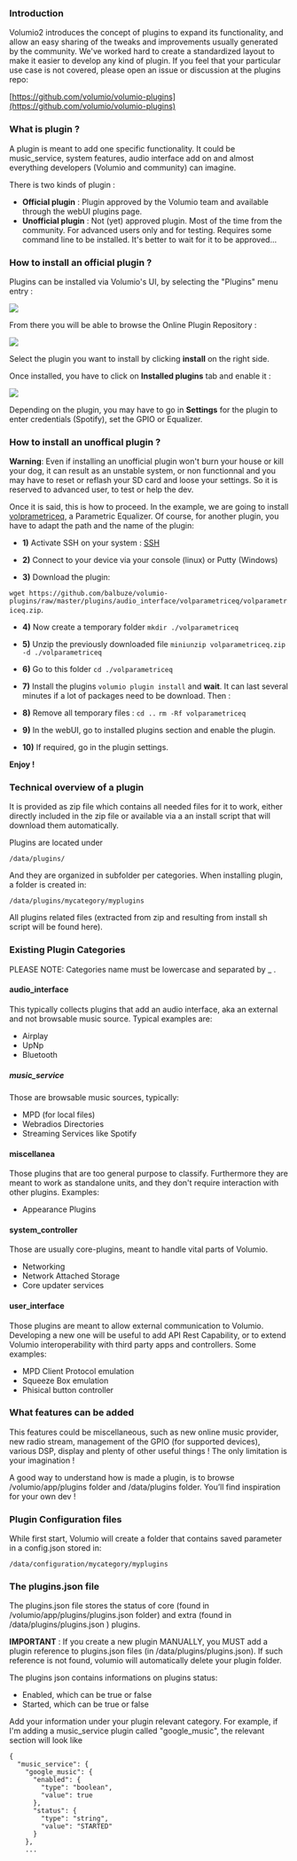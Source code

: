 ### Introduction

Volumio2 introduces the concept of plugins to expand its functionality, and allow an easy sharing of the tweaks and improvements usually generated by the community. We've worked hard to create a standardized layout to make it easier to develop any kind of plugin. If you feel that your particular use case is not covered, please open an issue or discussion at the plugins repo:

[https://github.com/volumio/volumio-plugins](https://github.com/volumio/volumio-plugins)

### What is plugin ?

A plugin is meant to add one specific functionality.
It could be music_service, system features, audio interface add on and almost everything developers (Volumio and community) can imagine.

There is two kinds of plugin :
* __Official plugin__ : Plugin approved by the Volumio team and available through the webUI plugins page.
* __Unofficial plugin__ : Not (yet) approved plugin. Most of the time from the community. For advanced users only and for testing. Requires some command line to be installed. It's better to wait for it to be approved...

### How to install an official plugin ?

Plugins can be installed via Volumio's UI, by selecting the "Plugins" menu entry :

<img src="./img/plugin_menu.png">

From there you will be able to browse the Online Plugin Repository :

<img src="./img/plugin_list.png">

Select the plugin you want to install by clicking __install__ on the right side.

Once installed, you have to click on __Installed plugins__ tab and enable it :

<img src="./img/plugin_enable.png">

Depending on the plugin, you may have to go in __Settings__ for the plugin to enter credentials (Spotify), set the GPIO or Equalizer.

### How to install an unoffical plugin ?

__Warning__: Even if installing an unofficial plugin won't burn your house or kill your dog, it can result as an unstable system, or non functionnal and you may have to reset or reflash your SD card and loose your settings. So it is reserved to advanced user, to test or help the dev.

Once it is said, this is how to proceed. In the example, we are going to install [volprametriceq](https://github.com/balbuze/volumio-plugins/tree/master/plugins/audio_interface/volparametriceq), a Parametric Equalizer.  Of course, for another plugin, you have to adapt the path and the name of the plugin:

* __1)__ Activate SSH on your system : [SSH](https://volumio.github.io/docs/User_Manual/SSH.html)

* __2)__ Connect to your device via your console (linux) or Putty (Windows)

* __3)__ Download the plugin:

 `wget https://github.com/balbuze/volumio-plugins/raw/master/plugins/audio_interface/volparametriceq/volparametriceq.zip`.


 * __4)__ Now create a temporary folder
 `mkdir ./volparametriceq`

 * __5)__ Unzip the previously downloaded file
 `miniunzip volparametriceq.zip -d ./volparametriceq`

 * __6)__ Go to this folder
 `cd ./volparametriceq`

 * __7)__ Install the plugins
 `volumio plugin install` and __wait__. It can last several minutes if a lot of packages need to be download. Then :

 * __8)__ Remove all temporary files :
 `cd ..`
 `rm -Rf volparametriceq`

 * __9)__ In the webUI, go to installed plugins section and enable the plugin.

 * __10)__ If required, go in the plugin settings.


 __Enjoy !__


### Technical overview of a plugin

It is provided as zip file which contains all needed files for it to work, either directly included in the zip file or available via a an install script that will download them automatically.

Plugins are located under

```
/data/plugins/
```

And they are organized in subfolder per categories. When installing plugin, a folder is created in:

```
/data/plugins/mycategory/myplugins
```

All plugins related files (extracted from zip and resulting from install sh script will be found here).

### Existing Plugin Categories

PLEASE NOTE: Categories name must be lowercase and separated by _ .

#### audio_interface

This typically collects plugins that add an audio interface, aka an external and not browsable music source. Typical examples are:
* Airplay
* UpNp
* Bluetooth

##### music_service

Those are browsable music sources, typically:
* MPD (for local files)
* Webradios Directories
* Streaming Services like Spotify

#### miscellanea

Those plugins that are too general purpose to classify. Furthermore they are meant to work as standalone units, and they don't require interaction with other plugins. Examples:

* Appearance Plugins

#### system_controller

Those are usually core-plugins, meant to handle vital parts of Volumio.

* Networking
* Network Attached Storage
* Core updater services

#### user_interface

Those plugins are meant to allow external communication to Volumio. Developing a new one will be useful to add API Rest Capability, or to extend Volumio interoperability with third party apps and controllers. Some examples:

* MPD Client Protocol emulation
* Squeeze Box emulation
* Phisical button controller

### What features can be added

This features could be miscellaneous, such as new online music provider, new radio stream, management of the GPIO (for supported devices), various DSP, display and plenty of other useful things ! The only limitation is your imagination !



A good way to understand how is made a plugin, is to browse /volumio/app/plugins folder and /data/plugins folder. You’ll find inspiration for your own dev !

### Plugin Configuration files

While first start, Volumio will create a folder that contains saved parameter in a config.json stored in:

```
/data/configuration/mycategory/myplugins
```

### The plugins.json file

The plugins.json file stores the status of core (found in /volumio/app/plugins/plugins.json folder) and extra (found in /data/plugins/plugins.json ) plugins.

**IMPORTANT** : If you create a new plugin MANUALLY, you MUST add a plugin reference to plugins.json files (in /data/plugins/plugins.json). If such reference is not found, volumio will automatically delete your plugin folder.

The plugins json contains informations on plugins status:
- Enabled, which can be true or false
- Started, which can be true or false

Add your information under your plugin relevant category. For example, if I'm adding a music_service plugin called "google_music", the relevant section will look like

```
{
  "music_service": {
    "google_music": {
      "enabled": {
        "type": "boolean",
        "value": true
      },
      "status": {
        "type": "string",
        "value": "STARTED"
      }
    },
    ...
```

